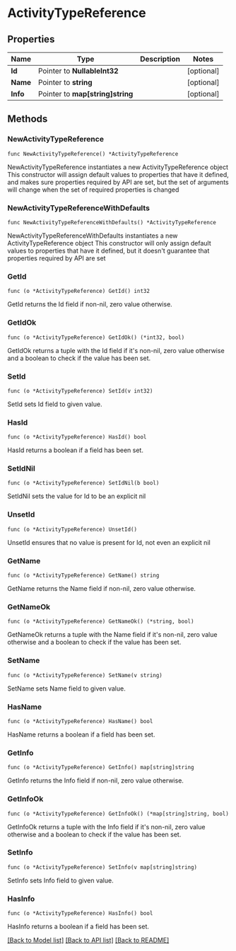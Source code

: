 # ActivityTypeReference

## Properties

Name | Type | Description | Notes
------------ | ------------- | ------------- | -------------
**Id** | Pointer to **NullableInt32** |  | [optional] 
**Name** | Pointer to **string** |  | [optional] 
**Info** | Pointer to **map[string]string** |  | [optional] 

## Methods

### NewActivityTypeReference

`func NewActivityTypeReference() *ActivityTypeReference`

NewActivityTypeReference instantiates a new ActivityTypeReference object
This constructor will assign default values to properties that have it defined,
and makes sure properties required by API are set, but the set of arguments
will change when the set of required properties is changed

### NewActivityTypeReferenceWithDefaults

`func NewActivityTypeReferenceWithDefaults() *ActivityTypeReference`

NewActivityTypeReferenceWithDefaults instantiates a new ActivityTypeReference object
This constructor will only assign default values to properties that have it defined,
but it doesn't guarantee that properties required by API are set

### GetId

`func (o *ActivityTypeReference) GetId() int32`

GetId returns the Id field if non-nil, zero value otherwise.

### GetIdOk

`func (o *ActivityTypeReference) GetIdOk() (*int32, bool)`

GetIdOk returns a tuple with the Id field if it's non-nil, zero value otherwise
and a boolean to check if the value has been set.

### SetId

`func (o *ActivityTypeReference) SetId(v int32)`

SetId sets Id field to given value.

### HasId

`func (o *ActivityTypeReference) HasId() bool`

HasId returns a boolean if a field has been set.

### SetIdNil

`func (o *ActivityTypeReference) SetIdNil(b bool)`

 SetIdNil sets the value for Id to be an explicit nil

### UnsetId
`func (o *ActivityTypeReference) UnsetId()`

UnsetId ensures that no value is present for Id, not even an explicit nil
### GetName

`func (o *ActivityTypeReference) GetName() string`

GetName returns the Name field if non-nil, zero value otherwise.

### GetNameOk

`func (o *ActivityTypeReference) GetNameOk() (*string, bool)`

GetNameOk returns a tuple with the Name field if it's non-nil, zero value otherwise
and a boolean to check if the value has been set.

### SetName

`func (o *ActivityTypeReference) SetName(v string)`

SetName sets Name field to given value.

### HasName

`func (o *ActivityTypeReference) HasName() bool`

HasName returns a boolean if a field has been set.

### GetInfo

`func (o *ActivityTypeReference) GetInfo() map[string]string`

GetInfo returns the Info field if non-nil, zero value otherwise.

### GetInfoOk

`func (o *ActivityTypeReference) GetInfoOk() (*map[string]string, bool)`

GetInfoOk returns a tuple with the Info field if it's non-nil, zero value otherwise
and a boolean to check if the value has been set.

### SetInfo

`func (o *ActivityTypeReference) SetInfo(v map[string]string)`

SetInfo sets Info field to given value.

### HasInfo

`func (o *ActivityTypeReference) HasInfo() bool`

HasInfo returns a boolean if a field has been set.


[[Back to Model list]](../README.md#documentation-for-models) [[Back to API list]](../README.md#documentation-for-api-endpoints) [[Back to README]](../README.md)


